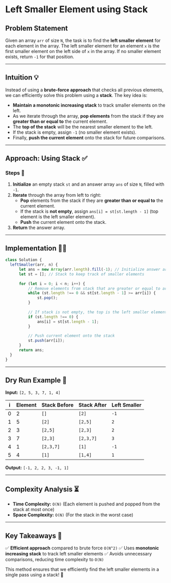 # Left Smaller Element using Stack

## Problem Statement
Given an array `arr` of size `N`, the task is to find the **left smaller element** for each element in the array. The left smaller element for an element `x` is the first smaller element on the left side of `x` in the array. If no smaller element exists, return `-1` for that position.

---

## Intuition 💡
Instead of using a **brute-force approach** that checks all previous elements, we can efficiently solve this problem using a **stack**. The key idea is:
- **Maintain a monotonic increasing stack** to track smaller elements on the left.
- As we iterate through the array, **pop elements** from the stack if they are **greater than or equal to** the current element.
- The **top of the stack** will be the nearest smaller element to the left.
- If the stack is empty, assign `-1` (no smaller element exists).
- Finally, **push the current element** onto the stack for future comparisons.

---

## Approach: Using Stack ✅
### Steps 🔢
1. **Initialize** an empty stack `st` and an answer array `ans` of size `N`, filled with `-1`.
2. **Iterate** through the array from left to right:
   - **Pop** elements from the stack if they are **greater than or equal to** the current element.
   - If the stack is **not empty**, assign `ans[i] = st[st.length - 1]` (top element is the left smaller element).
   - **Push** the current element onto the stack.
3. **Return** the answer array.

---

## Implementation 👨‍💻
```javascript
class Solution {
  leftSmaller(arr, n) {
      let ans = new Array(arr.length).fill(-1); // Initialize answer array with -1
      let st = []; // Stack to keep track of smaller elements
      
      for (let i = 0; i < n; i++) {
          // Remove elements from stack that are greater or equal to arr[i]
          while (st.length !== 0 && st[st.length - 1] >= arr[i]) {
              st.pop();
          }
          
          // If stack is not empty, the top is the left smaller element
          if (st.length !== 0) {
              ans[i] = st[st.length - 1];
          }
          
          // Push current element onto the stack
          st.push(arr[i]);
      }
      return ans;
  }
}
```

---

## Dry Run Example 📝
**Input:** `[2, 5, 3, 7, 1, 4]`

| i  | Element | Stack Before | Stack After  | Left Smaller |
|----|---------|-------------|--------------|--------------|
| 0  | 2       | `[]`         | `[2]`        | `-1`         |
| 1  | 5       | `[2]`        | `[2,5]`      | `2`          |
| 2  | 3       | `[2,5]`      | `[2,3]`      | `2`          |
| 3  | 7       | `[2,3]`      | `[2,3,7]`    | `3`          |
| 4  | 1       | `[2,3,7]`    | `[1]`        | `-1`         |
| 5  | 4       | `[1]`        | `[1,4]`      | `1`          |

**Output:** `[-1, 2, 2, 3, -1, 1]`

---

## Complexity Analysis ⏳
- **Time Complexity:** `O(N)` (Each element is pushed and popped from the stack at most once)
- **Space Complexity:** `O(N)` (For the stack in the worst case)

---

## Key Takeaways 🎯
✅ **Efficient approach** compared to brute force `O(N^2)`
✅ Uses **monotonic increasing stack** to track left smaller elements
✅ Avoids unnecessary comparisons, reducing time complexity to `O(N)`

This method ensures that we efficiently find the left smaller elements in a single pass using a stack! 🚀

